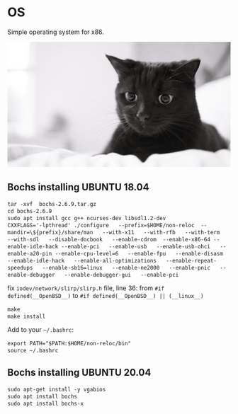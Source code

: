 # OS
Simple operating system for x86.

![Everybody loves cats](https://github.com/MashaSamoylova/OS/blob/master/tesla-cat.jpg)


## Bochs installing UBUNTU 18.04
```
tar -xvf  bochs-2.6.9.tar.gz
cd bochs-2.6.9
sudo apt install gcc g++ ncurses-dev libsdl1.2-dev
CXXFLAGS='-lpthread' ./configure   --prefix=$HOME/non-reloc  --mandir=\${prefix}/share/man   --with-x11   --with-rfb   --with-term   --with-sdl   --disable-docbook   --enable-cdrom  --enable-x86-64 --enable-idle-hack --enable-pci   --enable-usb   --enable-usb-ohci   --enable-a20-pin --enable-cpu-level=6   --enable-fpu   --enable-disasm   --enable-idle-hack   --enable-all-optimizations   --enable-repeat-speedups   --enable-sb16=linux   --enable-ne2000   --enable-pnic   --enable-debugger   --enable-debugger-gui   --enable-pci
```
fix `iodev/network/slirp/slirp.h` file, line 36:
from `#if defined(__OpenBSD__)` to `#if defined(__OpenBSD__) || (__linux__)`
```
make
make install
```

Add to your `~/.bashrc`:
```
export PATH="$PATH:$HOME/non-reloc/bin"
source ~/.bashrc
``` 

## Bochs installing UBUNTU 20.04

```
sudo apt-get install -y vgabios
sudo apt install bochs
sudo apt install bochs-x
```